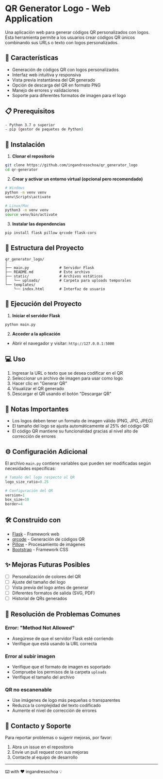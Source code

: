 # QR Generator Logo - Web Application

Una aplicación web para generar códigos QR personalizados con logos. Esta herramienta permite a los usuarios crear códigos QR únicos combinando sus URLs o texto con logos personalizados.

## 🚀 Características

- Generación de códigos QR con logos personalizados
- Interfaz web intuitiva y responsiva
- Vista previa instantánea del QR generado
- Opción de descarga del QR en formato PNG
- Manejo de errores y validaciones
- Soporte para diferentes formatos de imagen para el logo

## 📋 Prerequisitos

```bash
- Python 3.7 o superior
- pip (gestor de paquetes de Python)
```

## 🔧 Instalación

1. **Clonar el repositorio**
```bash
git clone https://github.com/ingandresochoa/qr_generator_logo
cd qr-generator
```

2. **Crear y activar un entorno virtual (opcional pero recomendado)**
```bash
# Windows
python -m venv venv
venv\Scripts\activate

# Linux/Mac
python3 -m venv venv
source venv/bin/activate
```

3. **Instalar las dependencias**
```bash
pip install flask pillow qrcode flask-cors
```

## 📁 Estructura del Proyecto

```
qr_generator_logo/
│
├── main.py              # Servidor Flask
├── README.md            # Este archivo
├── static/              # Archivos estáticos
│   └── uploads/         # Carpeta para uploads temporales
└── templates/
    └── index.html       # Interfaz de usuario
```

## 🚀 Ejecución del Proyecto

1. **Iniciar el servidor Flask**
```bash
python main.py
```

2. **Acceder a la aplicación**
- Abrir el navegador y visitar: `http://127.0.0.1:5000`

## 💻 Uso

1. Ingresar la URL o texto que se desea codificar en el QR
2. Seleccionar un archivo de imagen para usar como logo
3. Hacer clic en "Generar QR"
4. Visualizar el QR generado
5. Descargar el QR usando el botón "Descargar QR"

## 📝 Notas Importantes

- Los logos deben tener un formato de imagen válido (PNG, JPG, JPEG)
- El tamaño del logo se ajusta automáticamente al 25% del código QR
- El código QR mantiene su funcionalidad gracias al nivel alto de corrección de errores

## ⚙️ Configuración Adicional

El archivo `main.py` contiene variables que pueden ser modificadas según necesidades específicas:

```python
# Tamaño del logo respecto al QR
logo_size_ratio=0.25

# Configuración del QR
version=1
box_size=10
border=4
```

## 🛠️ Construido con

- [Flask](https://flask.palletsprojects.com/) - Framework web
- [qrcode](https://github.com/lincolnloop/python-qrcode) - Generación de códigos QR
- [Pillow](https://python-pillow.org/) - Procesamiento de imágenes
- [Bootstrap](https://getbootstrap.com/) - Framework CSS

## ✨ Mejoras Futuras Posibles

- [ ] Personalización de colores del QR
- [ ] Ajuste del tamaño del logo
- [ ] Vista previa del logo antes de generar
- [ ] Diferentes formatos de salida (SVG, PDF)
- [ ] Historial de QRs generados

## 🎯 Resolución de Problemas Comunes

### Error: "Method Not Allowed"
- Asegúrese de que el servidor Flask esté corriendo
- Verifique que está usando la URL correcta

### Error al subir imagen
- Verifique que el formato de imagen es soportado
- Compruebe los permisos de la carpeta `uploads`
- Verifique el tamaño del archivo

### QR no escanenable
- Use imágenes de logo más pequeñas o transparentes
- Reduzca la complejidad del texto codificado
- Aumente el nivel de corrección de errores

## 👥 Contacto y Soporte

Para reportar problemas o sugerir mejoras, por favor:
1. Abra un issue en el repositorio
2. Envíe un pull request con sus mejoras
3. Contacte al equipo de desarrollo

---
⌨️ with ❤️ ingandresochoa 💡
